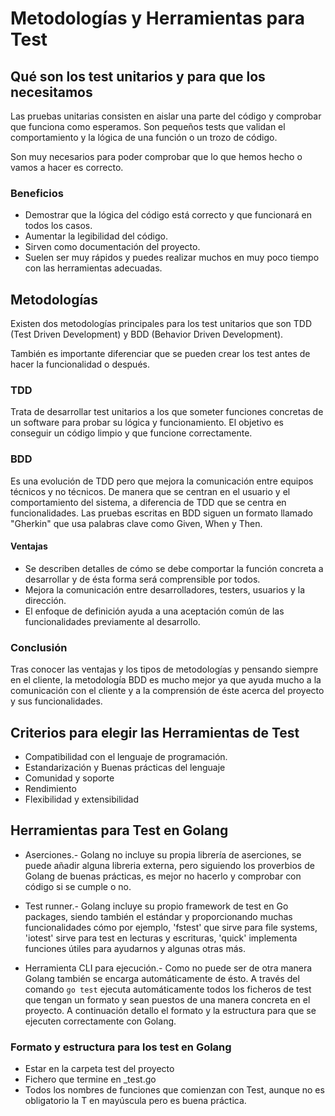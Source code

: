 # Metodologías y Herramientas para Test

## Qué son los test unitarios y para que los necesitamos
Las pruebas unitarias consisten en aislar una parte del código y comprobar que funciona como esperamos. Son pequeños tests que validan el comportamiento y la lógica de una función o un trozo de código.

Son muy necesarios para poder comprobar que lo que hemos hecho o vamos a hacer es correcto.

### Beneficios
- Demostrar que la lógica del código está correcto y que funcionará en todos los casos.
- Aumentar la legibilidad del código.
- Sirven como documentación del proyecto.
- Suelen ser muy rápidos y puedes realizar muchos en muy poco tiempo con las herramientas adecuadas.

## Metodologías
Existen dos metodologías principales para los test unitarios que son TDD (Test Driven Development) y BDD (Behavior Driven Development).

También es importante diferenciar que se pueden crear los test antes de hacer la funcionalidad o después.

### TDD
Trata de desarrollar test unitarios a los que someter funciones concretas de un software para probar su lógica y funcionamiento. El objetivo es conseguir un código limpio y que funcione correctamente.

### BDD
Es una evolución de TDD pero que mejora la comunicación entre equipos técnicos y no técnicos. De manera que se centran en el usuario y el comportamiento del sistema, a diferencia de TDD que se centra en funcionalidades. Las pruebas escritas en BDD siguen un formato llamado "Gherkin" que usa palabras clave como Given, When y Then.

#### Ventajas
- Se describen detalles de cómo se debe comportar la función concreta a desarrollar y de ésta forma será comprensible por todos.
- Mejora la comunicación entre desarrolladores, testers, usuarios y la dirección.
- El enfoque de definición ayuda a una aceptación común de las funcionalidades previamente al desarrollo.

### Conclusión
Tras conocer las ventajas y los tipos de metodologías y pensando siempre en el cliente, la metodología BDD es mucho mejor ya que ayuda mucho a la comunicación con el cliente y a la comprensión de éste acerca del proyecto y sus funcionalidades.

## Criterios para elegir las Herramientas de Test
- Compatibilidad con el lenguaje de programación.
- Estandarización y Buenas prácticas del lenguaje
- Comunidad y soporte
- Rendimiento
- Flexibilidad y extensibilidad

## Herramientas para Test en Golang

- Aserciones.- Golang no incluye su propia librería de aserciones, se puede añadir alguna libreria externa, pero siguiendo los proverbios de Golang de buenas prácticas, es mejor no hacerlo y comprobar con código si se cumple o no.

- Test runner.- Golang incluye su propio framework de test en Go packages, siendo también el estándar y proporcionando muchas funcionalidades cómo por ejemplo, 'fstest' que sirve para file systems, 'iotest' sirve para test en lecturas y escrituras, 'quick' implementa funciones útiles para ayudarnos y algunas otras más.

- Herramienta CLI para ejecución.- Como no puede ser de otra manera Golang también se encarga automáticamente de ésto. A través del comando ```go test``` ejecuta automáticamente todos los ficheros de test que tengan un formato y sean puestos de una manera concreta en el proyecto. A continuación detallo el formato y la estructura para que se ejecuten correctamente con Golang.

### Formato y estructura para los test en Golang
- Estar en la carpeta test del proyecto
- Fichero que termine en _test.go
- Todos los nombres de funciones que comienzan con Test, aunque no es obligatorio la T en mayúscula pero es buena práctica.

